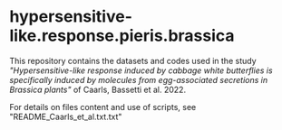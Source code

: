 # hypersensitive-like.response.pieris.brassica

This repository contains the datasets and codes used in the study *"Hypersensitive-like response induced by cabbage white butterflies 
is specifically induced by molecules from egg-associated secretions in Brassica plants"* of Caarls, Bassetti et al. 2022.

For details on files content and use of scripts, see "README_Caarls_et_al.txt.txt"
